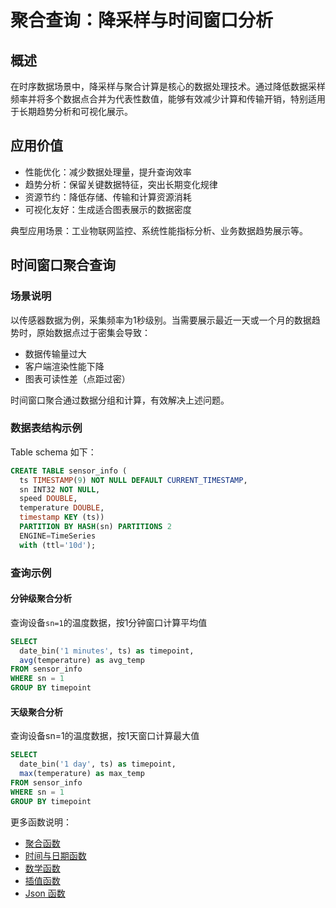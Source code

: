 # 聚合查询：降采样与时间窗口分析

## 概述
在时序数据场景中，降采样与聚合计算是核心的数据处理技术。通过降低数据采样频率并将多个数据点合并为代表性数值，能够有效减少计算和传输开销，特别适用于长期趋势分析和可视化展示。

## 应用价值
- 性能优化：减少数据处理量，提升查询效率
- 趋势分析：保留关键数据特征，突出长期变化规律
- 资源节约：降低存储、传输和计算资源消耗
- 可视化友好：生成适合图表展示的数据密度

典型应用场景：工业物联网监控、系统性能指标分析、业务数据趋势展示等。


## 时间窗口聚合查询
### 场景说明

以传感器数据为例，采集频率为1秒级别。当需要展示最近一天或一个月的数据趋势时，原始数据点过于密集会导致：
- 数据传输量过大
- 客户端渲染性能下降
- 图表可读性差（点距过密）

时间窗口聚合通过数据分组和计算，有效解决上述问题。

### 数据表结构示例
Table schema 如下：
```sql
CREATE TABLE sensor_info (
  ts TIMESTAMP(9) NOT NULL DEFAULT CURRENT_TIMESTAMP,
  sn INT32 NOT NULL,
  speed DOUBLE,
  temperature DOUBLE,
  timestamp KEY (ts))
  PARTITION BY HASH(sn) PARTITIONS 2
  ENGINE=TimeSeries
  with (ttl='10d');
```

### 查询示例
#### 分钟级聚合分析
查询设备`sn=1`的温度数据，按1分钟窗口计算平均值

```sql
SELECT 
  date_bin('1 minutes', ts) as timepoint, 
  avg(temperature) as avg_temp 
FROM sensor_info 
WHERE sn = 1
GROUP BY timepoint 
```

#### 天级聚合分析
查询设备sn=1的温度数据，按1天窗口计算最大值
```sql
SELECT 
  date_bin('1 day', ts) as timepoint, 
  max(temperature) as max_temp 
FROM sensor_info 
WHERE sn = 1
GROUP BY timepoint 
```

更多函数说明：
* [聚合函数](../sql-reference/aggregation.md)
* [时间与日期函数](../sql-reference/date.md)
* [数学函数](../sql-reference/math.md)
* [插值函数](../sql-reference/gap_fill.md)
* [Json 函数](../sql-reference/json.md)
